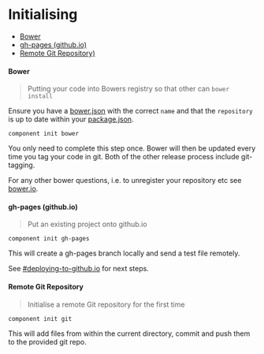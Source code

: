 # Initialising

 * [Bower](#bower)
 * [gh-pages (github.io)](#gh-pages-github.io)
 * [Remote Git Repository)](#remote-git-repository)

#### Bower

> Putting your code into Bowers registry so that other can `bower install`

Ensure you have a [bower.json](https://github.com/bower/bower.json-spec) with the correct `name` and that the `repository` is up to date within your [package.json](https://docs.npmjs.com/files/package.json).

`component init bower`

You only need to complete this step once.
Bower will then be updated every time you tag your code in git.
Both of the other release process include git-tagging.

For any other bower questions, i.e. to unregister your repository etc see [bower.io](http://bower.io/).

#### gh-pages (github.io)

> Put an existing project onto github.io

`component init gh-pages`

This will create a gh-pages branch locally and send a test file remotely.

See [#deploying-to-github.io](#deploying-to-github.io) for next steps.

#### Remote Git Repository

> Initialise a remote Git repository for the first time

`component init git`

This will add files from within the current directory, commit and push them to the provided git repo.
